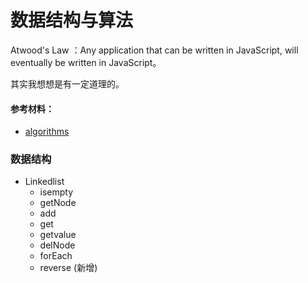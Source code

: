 # 数据结构与算法

Atwood's Law ：Any application that can be written in JavaScript, will eventually be written in JavaScript。

其实我想想是有一定道理的。

#### 参考材料：

- [algorithms](https://github.com/felipernb/algorithms.js)

### 数据结构

- Linkedlist
  - isempty
  - getNode
  - add
  - get
  - getvalue
  - delNode
  - forEach
  - reverse (新增)


